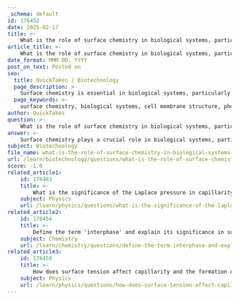 ```yaml
---
_schema: default
id: 176452
date: 2025-02-17
title: >-
    What is the role of surface chemistry in biological systems, particularly in the structure of the cell membrane?
article_title: >-
    What is the role of surface chemistry in biological systems, particularly in the structure of the cell membrane?
date_format: MMM DD, YYYY
post_on_text: Posted on
seo:
  title: QuickTakes | Biotechnology
  page_description: >-
    Surface chemistry is essential in biological systems, particularly in cell membrane structure and function, influencing membrane dynamics, interfacial interactions, and molecular adsorption.
  page_keywords: >-
    surface chemistry, biological systems, cell membrane structure, phospholipid bilayer, interfacial interactions, surface tension, membrane dynamics, adsorption of molecules, Gibbs energy, phase behavior, micromixing, cellular processes
author: QuickTakes
question: >-
    What is the role of surface chemistry in biological systems, particularly in the structure of the cell membrane?
answer: >-
    Surface chemistry plays a crucial role in biological systems, particularly in the structure and function of cell membranes. Here are some key aspects of how surface chemistry influences biological systems:\n\n1. **Cell Membrane Structure**: The cell membrane is primarily composed of a phospholipid bilayer, which is a result of the amphiphilic nature of phospholipids. The hydrophilic (water-attracting) heads face outward towards the aqueous environment, while the hydrophobic (water-repelling) tails face inward, away from water. This arrangement is a direct consequence of surface chemistry principles, where the interactions between different phases (lipid and aqueous) dictate the membrane's structure.\n\n2. **Interfacial Interactions**: The interfaces between the cell membrane and its surrounding environment are critical for various biological processes. Surface chemistry governs the interactions at these interfaces, influencing how cells communicate with their environment, how they take up nutrients, and how they respond to external signals.\n\n3. **Surface Tension and Membrane Dynamics**: The concept of surface tension is relevant in understanding how membranes behave under different conditions. For instance, the surface tension of the lipid bilayer can affect its fluidity and permeability, which are essential for the proper functioning of the cell. Changes in surface tension can lead to alterations in membrane shape and the formation of vesicles, which are important for transport processes within cells.\n\n4. **Adsorption of Molecules**: Surface chemistry also involves the adsorption of various molecules onto the cell membrane. This includes proteins, hormones, and other signaling molecules that can bind to the membrane and trigger cellular responses. The efficiency of these interactions is influenced by the surface properties of the membrane, such as charge, hydrophobicity, and the presence of specific functional groups.\n\n5. **Gibbs Energy and Phase Behavior**: The Gibbs energy plays a significant role in determining the stability and behavior of the cell membrane. The thermodynamic principles governing phase separation and mixing at the membrane interface can influence the organization of lipids and proteins, impacting membrane functionality.\n\n6. **Micromixing and Cellular Processes**: Micromixing at the interfaces of the cell membrane can affect how substances are transported into and out of the cell. The dynamics of mixing at this scale can influence biochemical reactions and cellular signaling pathways.\n\nIn summary, surface chemistry is fundamental to understanding the structure and function of cell membranes in biological systems. It influences membrane dynamics, interfacial interactions, and the adsorption of molecules, all of which are critical for cellular processes and overall cell health.
subject: Biotechnology
file_name: what-is-the-role-of-surface-chemistry-in-biological-systems-particularly-in-the-structure-of-the-cell-membrane.md
url: /learn/biotechnology/questions/what-is-the-role-of-surface-chemistry-in-biological-systems-particularly-in-the-structure-of-the-cell-membrane
score: -1.0
related_article1:
    id: 176463
    title: >-
        What is the significance of the Laplace pressure in capillarity?
    subject: Physics
    url: /learn/physics/questions/what-is-the-significance-of-the-laplace-pressure-in-capillarity
related_article2:
    id: 176454
    title: >-
        Define the term 'interphase' and explain its significance in surface chemistry.
    subject: Chemistry
    url: /learn/chemistry/questions/define-the-term-interphase-and-explain-its-significance-in-surface-chemistry
related_article3:
    id: 176459
    title: >-
        How does surface tension affect capillarity and the formation of droplets?
    subject: Physics
    url: /learn/physics/questions/how-does-surface-tension-affect-capillarity-and-the-formation-of-droplets
---
```


&nbsp;